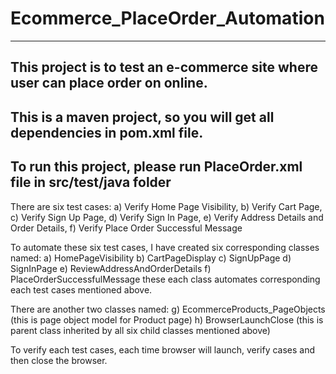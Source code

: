 # Ecommerce_PlaceOrder_Automation
-----------------------------------------------
This project is to test an e-commerce site where user can place order on online.
-------------------------------------------------------------------------------
This is a maven project, so you will get all dependencies in pom.xml file.
------------------------------------------------------------------------------
To run this project, please run PlaceOrder.xml file in src/test/java folder
------------------------------------------------------------------------------
There are six test cases:
a) Verify Home Page Visibility, b) Verify Cart Page, c) Verify Sign Up Page, d) Verify Sign In Page, e) Verify Address Details and Order Details, f) Verify Place Order Successful Message

To automate these six test cases, I have created six corresponding classes named:
a) HomePageVisibility    b) CartPageDisplay   c) SignUpPage   d) SignInPage   e) ReviewAddressAndOrderDetails   f) PlaceOrderSuccessfulMessage
these each class automates corresponding each test cases mentioned above.

There are another two classes named:
g) EcommerceProducts_PageObjects  (this is page object model for Product page)
h) BrowserLaunchClose (this is parent class inherited by all six child classes mentioned above)

To verify each test cases, each time browser will launch, verify cases and then close the browser.





